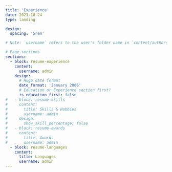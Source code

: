 ```yaml
---
title: 'Experience'
date: 2023-10-24
type: landing

design:
  spacing: '5rem'

# Note: `username` refers to the user's folder name in `content/authors/`

# Page sections
sections:
  - block: resume-experience
    content:
      username: admin
    design:
      # Hugo date format
      date_format: 'January 2006'
      # Education or Experience section first?
      is_education_first: false
#   - block: resume-skills
#     content:
#       title: Skills & Hobbies
#       username: admin
#     design:
#       show_skill_percentage: false
#   - block: resume-awards
#     content:
#       title: Awards
#       username: admin
  - block: resume-languages
    content:
      title: Languages
      username: admin
---
```

